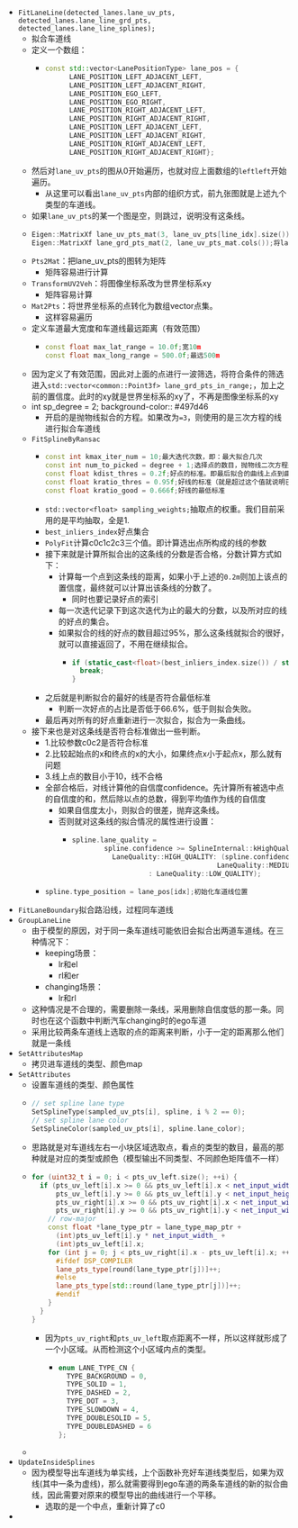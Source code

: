 - `FitLaneLine(detected_lanes.lane_uv_pts, detected_lanes.lane_line_grd_pts, detected_lanes.lane_line_splines);`
	- 拟合车道线
	- 定义一个数组：
		- ```cpp
		  const std::vector<LanePositionType> lane_pos = {
		        LANE_POSITION_LEFT_ADJACENT_LEFT,
		        LANE_POSITION_LEFT_ADJACENT_RIGHT,
		        LANE_POSITION_EGO_LEFT,
		        LANE_POSITION_EGO_RIGHT,
		        LANE_POSITION_RIGHT_ADJACENT_LEFT,
		        LANE_POSITION_RIGHT_ADJACENT_RIGHT,
		        LANE_POSITION_LEFT_ADJACENT_LEFT,
		        LANE_POSITION_LEFT_ADJACENT_RIGHT,
		        LANE_POSITION_RIGHT_ADJACENT_LEFT,
		        LANE_POSITION_RIGHT_ADJACENT_RIGHT};
		  ```
	- 然后对`lane_uv_pts`的图从0开始遍历，也就对应上面数组的`leftleft`开始遍历。
		- 从这里可以看出`lane_uv_pts`内部的组织方式，前九张图就是上述九个类型的车道线。
	- 如果`lane_uv_pts`的某一个图是空，则跳过，说明没有这条线。
	- ```cpp
	  Eigen::MatrixXf lane_uv_pts_mat(3, lane_uv_pts[line_idx].size());理解为lane_uv_pts的每一个点表示为x,y,z三行的矩阵。z是置信度
	  Eigen::MatrixXf lane_grd_pts_mat(2, lane_uv_pts_mat.cols());将lane_uv_pts的图像坐标系改为世界坐标系xy
	  ```
	- `Pts2Mat`：把lane_uv_pts的图转为矩阵
		- 矩阵容易进行计算
	- `TransformUV2Veh`：将图像坐标系改为世界坐标系xy
		- 矩阵容易计算
	- `Mat2Pts`：将世界坐标系的点转化为数组vector点集。
		- 这样容易遍历
	- 定义车道最大宽度和车道线最远距离（有效范围）
		- ```cpp
		  const float max_lat_range = 10.0f;宽10m
		  const float max_long_range = 500.0f;最远500m
		  ```
	- 因为定义了有效范围，因此对上面的点进行一波筛选，将符合条件的筛选进入`std::vector<common::Point3f> lane_grd_pts_in_range;`，加上之前的置信度。此时的xy就是世界坐标系的xy了，不再是图像坐标系的xy
	- int sp_degree = 2;
	  background-color:: #497d46
		- 开启的是抛物线拟合的方程。如果改为`=3`，则使用的是三次方程的线进行拟合车道线
	- `FitSplineByRansac`
		- ```cpp
		  const int kmax_iter_num = 10;最大迭代次数，即：最大拟合几次
		  const int num_to_picked = degree + 1;选择点的数目，抛物线二次方程选择三个点，三次方程选择四个点
		  const float kdist_thres = 0.2f;好点的标准。即最后拟合的曲线上点到曲线的距离小于0.2m即为好点
		  const float kratio_thres = 0.95f;好线的标准（就是超过这个值就说明已经拟合的很好了，之后不用在迭代了，直接返回）
		  const float kratio_good = 0.666f;好线的最低标准
		  ```
		- `std::vector<float> sampling_weights;`抽取点的权重。我们目前采用的是平均抽取，全是1.
		- `best_inliers_index`好点集合
		- `PolyFit`计算c0c1c2c3三个值。即计算选出点所构成的线的参数
		- 接下来就是计算所拟合出的这条线的分数是否合格，分数计算方式如下：
			- 计算每一个点到这条线的距离，如果小于上述的`0.2m`则加上该点的置信度，最终就可以计算出该条线的分数了。
				- 同时也要记录好点的索引
			- 每一次迭代记录下到这次迭代为止的最大的分数，以及所对应的线的好点的集合。
			- 如果拟合的线的好点的数目超过95%，那么这条线就拟合的很好，就可以直接返回了，不用在继续拟合。
				- ```cpp
				  if (static_cast<float>(best_inliers_index.size()) / static_cast<float>(pts.size()) > kratio_thres) {
				    break;
				  }
				  ```
		- 之后就是判断拟合的最好的线是否符合最低标准
			- 判断一次好点的占比是否低于66.6%，低于则拟合失败。
		- 最后再对所有的好点重新进行一次拟合，拟合为一条曲线。
	- 接下来也是对这条线是否符合标准做出一些判断。
		- 1.比较参数c0c2是否符合标准
		- 2.比较起始点的x和终点的x的大小，如果终点x小于起点x，那么就有问题
		- 3.线上点的数目小于10，线不合格
		- 全部合格后，对线计算他的自信度confidence。先计算所有被选中点的自信度的和，然后除以点的总数，得到平均值作为线的自信度
			- 如果自信度太小，则拟合的很差，抛弃这条线。
			- 否则就对这条线的拟合情况的属性进行设置：
				- ```cpp
				  spline.lane_quality =
				          spline.confidence >= SplineInternal::kHighQualityScore?
				    		LaneQuality::HIGH_QUALITY: (spline.confidence >= SplineInternal::kMediumQualityScore? 
				                                      LaneQuality::MEDIUM_QUALITY
				                     : LaneQuality::LOW_QUALITY);
				  ```
		- ```cpp
		  spline.type_position = lane_pos[idx];初始化车道线位置
		  ```
- `FitLaneBoundary`拟合路沿线，过程同车道线
- `GroupLaneLine`
	- 由于模型的原因，对于同一条车道线可能依旧会拟合出两道车道线。在三种情况下：
		- keeping场景：
			- lr和el
			- rl和er
		- changing场景：
			- lr和rl
	- 这种情况是不合理的，需要删除一条线，采用删除自信度低的那一条。同时也在这个函数中判断汽车changing时的ego车道
	- 采用比较两条车道线上选取的点的距离来判断，小于一定的距离那么他们就是一条线
- `SetAttributesMap`
	- 拷贝进车道线的类型、颜色map
- `SetAttributes`
	- 设置车道线的类型、颜色属性
	- ```cpp
	  // set spline lane type
	  SetSplineType(sampled_uv_pts[i], spline, i % 2 == 0);
	  // set spline lane color
	  SetSplineColor(sampled_uv_pts[i], spline.lane_color);
	  ```
	- 思路就是对车道线左右一小块区域选取点，看点的类型的数目，最高的那种就是对应的类型或颜色（模型输出不同类型、不同颜色矩阵值不一样）
	- ```cpp
	  for (uint32_t i = 0; i < pts_uv_left.size(); ++i) {
	    if (pts_uv_left[i].x >= 0 && pts_uv_left[i].x < net_input_width_ &&
	        pts_uv_left[i].y >= 0 && pts_uv_left[i].y < net_input_height_ &&
	        pts_uv_right[i].x >= 0 && pts_uv_right[i].x < net_input_width_ &&
	        pts_uv_right[i].y >= 0 && pts_uv_right[i].y < net_input_width_) {
	      // row-major
	      const float *lane_type_ptr = lane_type_map_ptr +
	        (int)pts_uv_left[i].y * net_input_width_ +
	        (int)pts_uv_left[i].x;
	      for (int j = 0; j < pts_uv_right[i].x - pts_uv_left[i].x; ++j) {
	        #ifdef DSP_COMPILER
	        lane_pts_type[round(lane_type_ptr[j])]++;
	        #else
	        lane_pts_type[std::round(lane_type_ptr[j])]++;
	        #endif
	      }
	    }
	  }
	  ```
		- 因为`pts_uv_right`和`pts_uv_left`取点距离不一样，所以这样就形成了一个小区域。从而检测这个小区域内点的类型。
			- ```cpp
			  enum LANE_TYPE_CN {
			    TYPE_BACKGROUND = 0,
			    TYPE_SOLID = 1,
			    TYPE_DASHED = 2,
			    TYPE_DOT = 3,
			    TYPE_SLOWDOWN = 4,
			    TYPE_DOUBLESOLID = 5,
			    TYPE_DOUBLEDASHED = 6
			  };
			  ```
	-
- `UpdateInsideSplines`
	- 因为模型导出车道线为单实线，上个函数补充好车道线类型后，如果为双线(其中一条为虚线)，那么就需要得到ego车道的两条车道线的新的拟合曲线，因此需要对原来的模型导出的曲线进行一个平移。
		- 选取的是一个中点，重新计算了c0
-